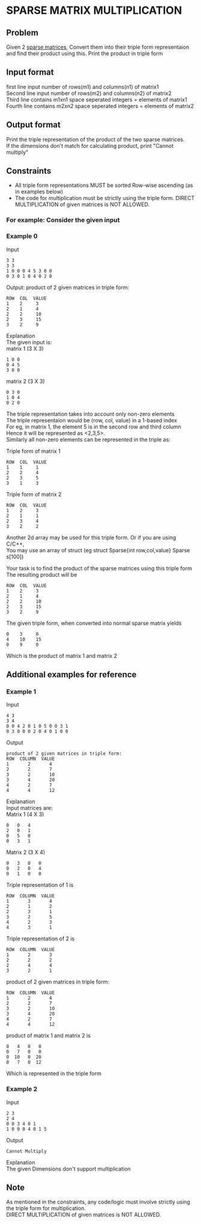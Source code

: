 # SPARSE MATRIX MULTIPLICATION

## Problem

Given 2 [sparse matrices](https://en.wikipedia.org/wiki/Sparse_matrix), Convert them into their triple form representaion and find their product using this. Print the product in triple form


## Input format
first line input number of rows(m1) and columns(n1) of matrix1     
Second line input number of rows(m2) and columns(n2) of matrix2     
Third line contains m1xn1 space seperated integers = elements of matrix1     
Fourth line contains m2xn2 space seperated integers = elements of matrix2      

## Output format
Print the triple representation of the product of the two sparse matrices.    
If the dimensions don't match for calculating product, print "Cannot multiply"   

## Constraints
* All triple form representations MUST be sorted Row-wise ascending (as in examples below)   
* The code for multiplication must be strictly using the triple form. DIRECT MULTIPLICATION of given matrices is NOT ALLOWED.  


### For example: Consider the given input   
### Example 0
Input
```
3 3
3 3
1 0 0 0 4 5 3 0 0
0 3 0 1 0 4 0 2 0
```

 
Output: product of 2 given matrices in triple form:   
```
ROW  COL  VALUE
1    2     3
2    1     4
2    2     10
2    3     15
3    2     9
```

Explanation   
The given input is:    
matrix 1 (3 X 3)
```
1 0 0
0 4 5
3 0 0
```

matrix 2 (3 X 3)
```
0 3 0 
1 0 4
0 2 0
```

The triple representation takes into account only non-zero elements   
The triple representaion would be (row, col, value) in a 1-based index   
For eg, in matrix 1, the element 5 is in the second row and third column    
Hence it will be represented as <2,3,5>.   
Similarly all non-zero elements can be represented in the triple as:   

Triple form of matrix 1
```
ROW  COL  VALUE
1    1     1
2    2     4
2    3     5
3    1     3
```

Triple form of matrix 2
```
ROW  COL  VALUE
1    2     3
2    1     1
2    3     4
3    2     2
```

Another 2d array may be used for this triple form. Or if you are using C/C++,  
You may use an array of struct (eg struct Sparse{int row,col,value} Sparse s[100])  

Your task is to find the product of the sparse matrices using this triple form  
The resulting product will be
```
ROW  COL  VALUE
1    2     3
2    1     4
2    2     10
2    3     15
3    2     9
```

The given triple form, when converted into normal sparse matrix yields
```
0    3     0
4    10    15
0    9     0
```

Which is the product of matrix 1 and matrix 2


## Additional examples for reference
### Example 1
Input
```
4 3
3 4
0 0 4 2 0 1 0 5 0 0 3 1
0 3 0 0 0 2 0 4 0 1 0 0
```

Output
```
product of 2 given matrices in triple form:
ROW  COLUMN  VALUE
1       2       4
2       2       7
3       2       10
3       4       20
4       2       7
4       4       12
```

Explanation  
Input matrices are:  
Matrix 1 (4 X 3)
```
0   0   4
2   0   1
0   5   0
0   3   1
```
 
Matrix 2 (3 X 4)
```
0   3   0   0
0   2   0   4
0   1   0   0
```

Triple representation of 1 is
```
ROW  COLUMN  VALUE
1       3       4
2       1       2
2       3       1
3       2       5
4       2       3
4       3       1
```

Triple representation of 2 is
```
ROW  COLUMN  VALUE
1       2       3
2       2       2
2       4       4
3       2       1
```

product of 2 given matrices in triple form:
```
ROW  COLUMN  VALUE
1       2       4
2       2       7
3       2       10
3       4       20
4       2       7
4       4       12
```

product of matrix 1 and matrix 2 is
```
0   4   0   0
0   7   0   0
0  10   0  20
0   7   0  12
```
Which is represented in the triple form


### Example 2
Input
```
2 3
2 4
0 0 3 4 0 1
1 0 0 0 4 0 1 5
```
Output
```
Cannot Multiply
```

Explanation  
The given Dimensions don't support multiplication


## Note
As mentioned in the constraints, any code/logic must involve strictly using the triple form for multiplication.  
DIRECT MULTIPLICATION of given matrices is NOT ALLOWED.  
